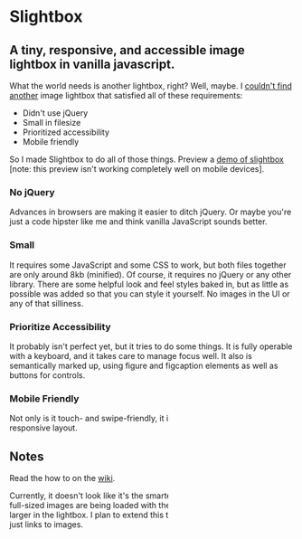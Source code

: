 # Slightbox

## A tiny, responsive, and accessible image lightbox in vanilla javascript.

What the world needs is another lightbox, right? Well, maybe. I [couldn't find another](http://planetozh.com/projects/lightbox-clones/) image lightbox that satisfied all of these requirements:

- Didn't use jQuery
- Small in filesize
- Prioritized accessibility
- Mobile friendly

So I made Slightbox to do all of those things. Preview a [demo of slightbox](https://rawgit.com/thebarrytone/slightbox/master/index.html) [note: this preview isn't working completely well on mobile devices].

### No jQuery

Advances in browsers are making it easier to ditch jQuery. Or maybe you're just a code hipster like me and think vanilla JavaScript sounds better.

### Small

It requires some JavaScript and some CSS to work, but both files together are only around 8kb (minified). Of course, it requires no jQuery or any other library. There are some helpful look and feel styles baked in, but as little as possible was added so that you can style it yourself. No images in the UI or any of that silliness.

### Prioritize Accessibility

It probably isn't perfect yet, but it tries to do some things. It is fully operable with a keyboard, and it takes care to manage focus well. It also is semantically marked up, using figure and figcaption elements as well as buttons for controls.

### Mobile Friendly

Not only is it touch- and swipe-friendly, it is designed to work in a responsive layout. 

## Notes

Read the how to on the [wiki](https://github.com/thebarrytone/slightbox/wiki).

Currently, it doesn't look like it's the smartest way to handle the images. All full-sized images are being loaded with the rest of the page, then just made larger in the lightbox. I plan to extend this to support thumbnails and even just links to images. 

The reason I've done it this particular way is because I built this for my personal site, and I'm loading the images at the user's request. Check out my implementation of it on [my personal site](http://barrytsmith.com).

Currently hasn't been tested very many browsers, but it probably doesn't work in IE8 and below. Also only supports images, not videos or other media yet.

Originally made by [Barry T. Smith](https://github.com/barrytsmith/slightbox), and licensed MIT as per [this tweet](https://twitter.com/thebarrytone/status/918094120656232448)
